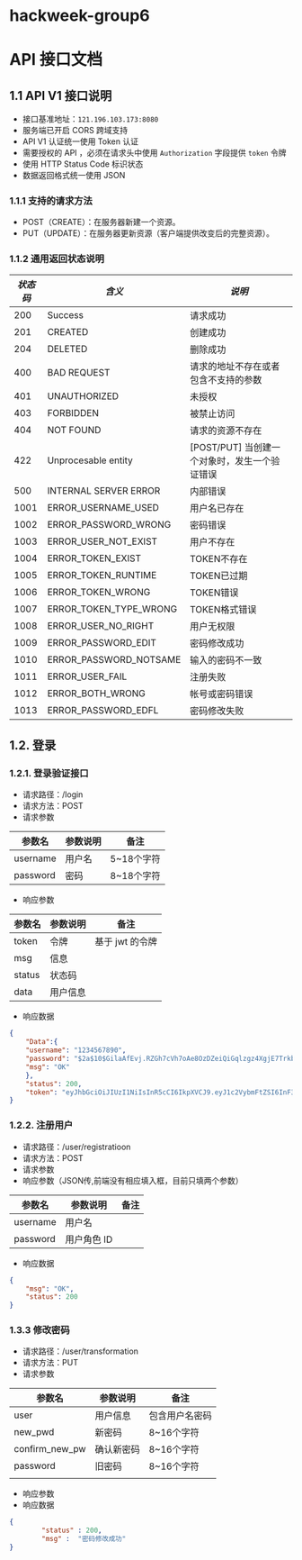 # hackweek-group6

# API 接口文档

## 1.1 API V1 接口说明

- 接口基准地址：`121.196.103.173:8080`
- 服务端已开启 CORS 跨域支持
- API V1 认证统一使用 Token 认证
- 需要授权的 API ，必须在请求头中使用 `Authorization` 字段提供 `token` 令牌
- 使用 HTTP Status Code 标识状态
- 数据返回格式统一使用 JSON

### 1.1.1 支持的请求方法

- POST（CREATE）：在服务器新建一个资源。
- PUT（UPDATE）：在服务器更新资源（客户端提供改变后的完整资源）。

### 1.1.2 通用返回状态说明

| *状态码* | *含义*                 | *说明*                                              |
| -------- | ---------------------- | --------------------------------------------------- |
| 200      | Success                     | 请求成功                                            |
| 201      | CREATED                | 创建成功                                            |
| 204      | DELETED                | 删除成功                                            |
| 400      | BAD REQUEST            | 请求的地址不存在或者包含不支持的参数                |
| 401      | UNAUTHORIZED           | 未授权                                              |
| 403      | FORBIDDEN              | 被禁止访问                                          |
| 404      | NOT FOUND              | 请求的资源不存在                                    |
| 422      | Unprocesable entity    | [POST/PUT] 当创建一个对象时，发生一个验证错误 |
| 500      | INTERNAL SERVER ERROR  | 内部错误                                            |
| 1001     | ERROR_USERNAME_USED    | 用户名已存在                                        |
| 1002     | ERROR_PASSWORD_WRONG   | 密码错误                                            |
| 1003     | ERROR_USER_NOT_EXIST   | 用户不存在                                          |
| 1004     | ERROR_TOKEN_EXIST      | TOKEN不存在                                         |
| 1005     | ERROR_TOKEN_RUNTIME    | TOKEN已过期                                         |
| 1006     | ERROR_TOKEN_WRONG      | TOKEN错误                                           |
| 1007     | ERROR_TOKEN_TYPE_WRONG | TOKEN格式错误                                       |
| 1008     | ERROR_USER_NO_RIGHT    | 用户无权限                                          |
| 1009     | ERROR_PASSWORD_EDIT    | 密码修改成功             
| 1010     |ERROR_PASSWORD_NOTSAME  |输入的密码不一致
|1011 |ERROR_USER_FAIL  |注册失败
1012|ERROR_BOTH_WRONG|帐号或密码错误|
|1013|ERROR_PASSWORD_EDFL|密码修改失败|

## 1.2. 登录

### 1.2.1. 登录验证接口

- 请求路径：/login
- 请求方法：POST
- 请求参数

| 参数名   | 参数说明 | 备注       |
| -------- | -------- | ---------- |
| username | 用户名   | 5~18个字符 |
| password | 密码     | 8~18个字符 |

- 响应参数

| 参数名 | 参数说明 | 备注            |
| ------ | -------- | --------------- |
| token  | 令牌     | 基于 jwt 的令牌 |
| msg    | 信息     |                 |
| status | 状态码   |                 |
| data   | 用户信息 |                 |

- 响应数据

```json
{
    "Data":{
    "username": "1234567890",
    "password": "$2a$10$GilaAfEvj.RZGh7cVh7oAe8OzDZeiQiGqlzgz4XgjE7Trkb8JYFEG",
    "msg": "OK"
    },
    "status": 200,
    "token": "eyJhbGciOiJIUzI1NiIsInR5cCI6IkpXVCJ9.eyJ1c2VybmFtZSI6InF3ZSIsImV4cCI6MTYwNzc4MTY2NiwiaXNzIjoiaGFja3dlZWsyIn0.5M-FcjnCOCqk6QCbXyQZ4u12ifWppHxGbA1XTSNdgAg"
}
```

### 1.2.2. 注册用户

- 请求路径：/user/registratioon
- 请求方法：POST
- 请求参数
- 响应参数（JSON传,前端没有相应填入框，目前只填两个参数）

| 参数名   | 参数说明    | 备注 |
| -------- | ----------- | ---- |
| username | 用户名      |      |
| password | 用户角色 ID |      |

- 响应数据

```json
{
    "msg": "OK",
    "status": 200
}
```

### 1.3.3 修改密码

- 请求路径：/user/transformation
- 请求方法：PUT
- 请求参数

| 参数名         | 参数说明   | 备注           |
| -------------- | ---------- | -------------- |
| user           | 用户信息   | 包含用户名密码 |
| new_pwd        | 新密码     | 8~16个字符     |
| confirm_new_pw | 确认新密码 | 8~16个字符     |
| password       | 旧密码     | 8~16个字符     |
|                |            |                |

- 响应参数
- 响应数据

```json
{
    	"status" : 200,
		"msg" :  "密码修改成功"
}
```